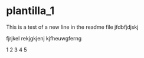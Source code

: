 # plantilla_1

This is a test of a new line in the readme file
jfdbfjdjskj


fjrjkel
rekjgkjenj
kjfheuwgferng

1
2
3
4
5